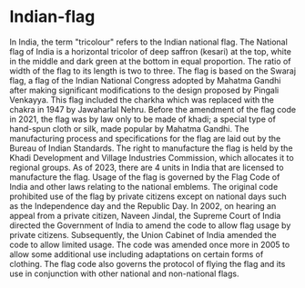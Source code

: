 # Indian-flag 
In India, the term "tricolour" refers to the Indian national flag. The National flag of India is a horizontal tricolor of deep saffron (kesari) at the top, white in the middle and dark green at the bottom in equal proportion. The ratio of width of the flag to its length is two to three.
The flag is based on the Swaraj flag, a flag of the Indian National Congress adopted by Mahatma Gandhi after making significant modifications to the design proposed by Pingali Venkayya. This flag included the charkha which was replaced with the chakra in 1947 by Jawaharlal Nehru.
Before the amendment of the flag code in 2021, the flag was by law only to be made of khadi; a special type of hand-spun cloth or silk, made popular by Mahatma Gandhi. The manufacturing process and specifications for the flag are laid out by the Bureau of Indian Standards. The right to manufacture the flag is held by the Khadi Development and Village Industries Commission, which allocates it to regional groups. As of 2023, there are 4 units in India that are licensed to manufacture the flag.
Usage of the flag is governed by the Flag Code of India and other laws relating to the national emblems. The original code prohibited use of the flag by private citizens except on national days such as the Independence day and the Republic Day. In 2002, on hearing an appeal from a private citizen, Naveen Jindal, the Supreme Court of India directed the Government of India to amend the code to allow flag usage by private citizens. Subsequently, the Union Cabinet of India amended the code to allow limited usage. The code was amended once more in 2005 to allow some additional use including adaptations on certain forms of clothing. The flag code also governs the protocol of flying the flag and its use in conjunction with other national and non-national flags.
